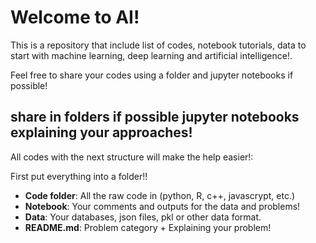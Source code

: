 # Welcome to AI!

This is a repository that include list of codes, notebook tutorials, data to start with machine learning, deep learning and artificial intelligence!.

Feel free to share your codes using a folder and jupyter notebooks if possible!

## share in folders if possible jupyter notebooks explaining your approaches!

All codes with the next structure will make the help easier!: 

First put everything into a folder!!

- **Code folder**: All the raw code in (python, R, c++, javascrypt, etc.)
- **Notebook**: Your comments and outputs for the data and problems!
- **Data**: Your databases, json files, pkl or other data format.
- **README.md**: Problem category + Explaining your problem! 
